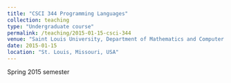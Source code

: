 ```yaml
---
title: "CSCI 344 Programming Languages"
collection: teaching
type: "Undergraduate course"
permalink: /teaching/2015-01-15-csci-344
venue: "Saint Louis University, Department of Mathematics and Computer Science"
date: 2015-01-15
location: "St. Louis, Missouri, USA"
---
```


Spring 2015 semester
